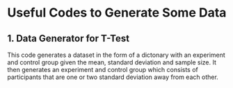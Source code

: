 # Useful Codes to Generate Some Data

## 1. Data Generator for T-Test

This code generates a dataset in the form of a dictonary with an experiment and control group given the mean, standard deviation and sample size. It then generates an experiment and control group which consists of participants that are one or two standard deviation away from each other.

